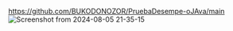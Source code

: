 https://github.com/BUKODONOZOR/PruebaDesempe-oJAva/main
![Screenshot from 2024-08-05 21-35-15](https://github.com/user-attachments/assets/bec60faa-5046-40f5-8984-5536991d7fe7)
